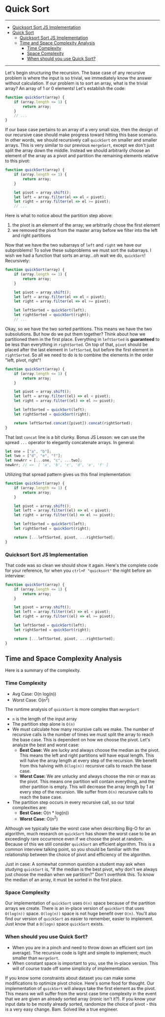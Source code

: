 # Quick Sort

---

<!-- @import "[TOC]" {cmd="toc" depthFrom=2 depthTo=6 orderedList=false} -->

<!-- code_chunk_output -->

- [Quicksort Sort JS Implementation](#quicksort-sort-js-implementation)
- [Quick Sort](#quick-sort)
  - [Quicksort Sort JS Implementation](#quicksort-sort-js-implementation)
  - [Time and Space Complexity Analysis](#time-and-space-complexity-analysis)
    - [Time Complexity](#time-complexity)
    - [Space Complexity](#space-complexity)
    - [When should you use Quick Sort?](#when-should-you-use-quick-sort)

<!-- /code_chunk_output -->

---

Let's begin structuring the recursion. The base case of any recursive problem is
where the input is so trivial, we immediately know the answer without
calculation. If our problem is to sort an array, what is the trivial array? An
array of 1 or 0 elements! Let's establish the code:

```javascript
function quickSort(array) {
	if (array.length <= 1) {
		return array;
	}
	// ...
}
```

If our base case pertains to an array of a very small size, then the design of
our recursive case should make progress toward hitting this base scenario. In
other words, we should recursively call `quickSort` on smaller and smaller
arrays. This is very similar to our previous `mergeSort`, except we don't just
split the array down the middle. Instead we should arbitrarily choose an element
of the array as a pivot and partition the remaining elements relative to this
pivot:

```javascript
function quickSort(array) {
    if (array.length <= 1) {
        return array;
    }

    let pivot = array.shift();
    let left = array.filter(el => el < pivot);
    let right = array.filter(el => el >= pivot);
    // ...
```

Here is what to notice about the partition step above:

1. the pivot is an element of the array; we arbitrarily chose the first element
2. we removed the pivot from the master array before we filter into the left and
   right partitions

Now that we have the two subarrays of `left` and `right` we have our
subproblems! To solve these subproblems we must sort the subarrays. I wish we
had a function that sorts an array...oh wait we do, `quickSort`! Recursively:

```javascript
function quickSort(array) {
    if (array.length <= 1) {
        return array;
    }

    let pivot = array.shift();
    let left = array.filter(el => el < pivot);
    let right = array.filter(el => el >= pivot);

    let leftSorted = quickSort(left);
    let rightSorted = quickSort(right);
    // ...
```

Okay, so we have the two sorted partitions. This means we have the two
subsolutions. But how do we put them together? Think about how we partitioned
them in the first place. Everything in `leftSorted` is **guaranteed** to be less
than everything in `rightSorted`. On top of that, `pivot` should be placed after
the last element in `leftSorted`, but before the first element in `rightSorted`.
So all we need to do is to combine the elements in the order "left, pivot,
right"!

```javascript
function quickSort(array) {
	if (array.length <= 1) {
		return array;
	}

	let pivot = array.shift();
	let left = array.filter((el) => el < pivot);
	let right = array.filter((el) => el >= pivot);

	let leftSorted = quickSort(left);
	let rightSorted = quickSort(right);

	return leftSorted.concat([pivot]).concat(rightSorted);
}
```

That last `concat` line is a bit clunky. Bonus JS Lesson: we can use the spread
`...` operator to elegantly concatenate arrays. In general:

```javascript
let one = ["a", "b"];
let two = ["d", "e", "f"];
let newArr = [...one, "c", ...two];
newArr; // =>  [ 'a', 'b', 'c', 'd', 'e', 'f' ]
```

Utilizing that spread pattern gives us this final implementation:

```javascript
function quickSort(array) {
	if (array.length <= 1) {
		return array;
	}

	let pivot = array.shift();
	let left = array.filter((el) => el < pivot);
	let right = array.filter((el) => el >= pivot);

	let leftSorted = quickSort(left);
	let rightSorted = quickSort(right);

	return [...leftSorted, pivot, ...rightSorted];
}
```

### Quicksort Sort JS Implementation

That code was so clean we should show it again. Here's the complete code for
your reference, for when you `ctrl+F "quicksort"` the night before an interview:

```javascript
function quickSort(array) {
	if (array.length <= 1) {
		return array;
	}

	let pivot = array.shift();
	let left = array.filter((el) => el < pivot);
	let right = array.filter((el) => el >= pivot);

	let leftSorted = quickSort(left);
	let rightSorted = quickSort(right);

	return [...leftSorted, pivot, ...rightSorted];
}
```

## Time and Space Complexity Analysis

Here is a summary of the complexity.

### Time Complexity

- Avg Case: O(n log(n))
- Worst Case: O(n<sup>2</sup>)

The runtime analysis of `quickSort` is more complex than `mergeSort`

- `n` is the length of the input array
- The partition step alone is `O(n)`
- We must calculate how many recursive calls we make. The number of recursive
  calls is the number of times we must split the array to reach the base case.
  This is dependent on how we choose the pivot. Let's analyze the best and worst
  case:
  - **Best Case:** We are lucky and always choose the median as the pivot.
    This means the left and right partitions will have equal length. This will
    halve the array length at every step of the recursion. We benefit from
    this halving with `O(log(n))` recursive calls to reach the base case.
  - **Worst Case:** We are unlucky and always choose the min or max as the
    pivot. This means one partition will contain everything, and the other
    partition is empty. This will decrease the array length by 1 at every step
    of the recursion. We suffer from `O(n)` recursive calls to reach the base
    case.
- The partition step occurs in every recursive call, so our total complexities
  are:
  - **Best Case:** O(n \* log(n))
  - **Worst Case:** O(n<sup>2</sup>)

Although we typically take the worst case when describing Big-O for an
algorithm, much research on `quickSort` has shown the worst case to be an
exceedingly rare occurrence even if we choose the pivot at random. Because of
this we still consider `quickSort` an efficient algorithm. This is a common
interview talking point, so you should be familiar with the relationship between
the choice of pivot and efficiency of the algorithm.

Just in case: A somewhat common question a student may ask when studying
`quickSort` is, "If the median is the best pivot, why don't we always just
choose the median when we partition?" Don't overthink this. To know the median
of an array, it must be sorted in the first place.

### Space Complexity

Our implementation of `quickSort` uses `O(n)` space because of the partition
arrays we create. There is an in-place version of `quickSort` that uses
`O(log(n))` space. `O(log(n))` space is not huge benefit over `O(n)`. You'll
also find our version of `quickSort` as easier to remember, easier to implement.
Just know that a `O(logn)` space `quickSort` exists.

### When should you use Quick Sort?

- When you are in a pinch and need to throw down an efficient sort (on average).
  The recursive code is light and simple to implement; much smaller than
  `mergeSort`.
- When constant space is important to you, use the in-place version. This will
  of course trade off some simplicity of implementation.

If you know some constraints about dataset you can make some modifications to
optimize pivot choice. Here's some food for thought. Our implementation of
`quickSort` will always take the first element as the pivot. This means we will
suffer from the worst case time complexity in the event that we are given an
already sorted array (ironic isn't it?). If you know your input data to be
mostly already sorted, randomize the choice of pivot - this is a very easy
change. Bam. Solved like a true engineer.
